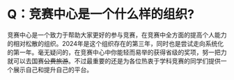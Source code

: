 # Q：竞赛中心是一个什么样的组织?

竞赛中心是一个致力于帮助大家更好的参与竞赛，在竞赛中全方面的提高个人能力的相对松散的组织。2024年是这个组织存在的第三年，同时也是尝试走向系统化的第一年。毫无疑问的，在竞赛中心中你能轻而易举的获得省级的奖项，努一把力就可以去国赛~~公费旅游~~。不过最重要的还是为各位热衷于学科竞赛的同学们提供一个展示自己和提升自己的平台。